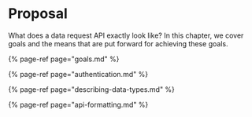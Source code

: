 # Proposal

What does a data request API exactly look like? In this chapter, we cover goals and the means that are put forward for achieving these goals. 

{% page-ref page="goals.md" %}

{% page-ref page="authentication.md" %}

{% page-ref page="describing-data-types.md" %}

{% page-ref page="api-formatting.md" %}



